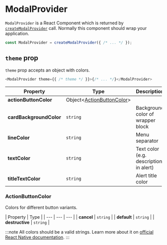 # ModalProvider

`ModalProvider` is a React Component which is returned by [`createModalProvider`](./createModalProvider) call. Normally this component should wrap your application.

```js
const ModalProvider = createModalProvider({ /* ... */ });
```

## `theme` prop

`theme` prop accepts an object with colors.

```js
<ModalProvider theme={{ /* theme */ }}>{/* ... */}</ModalProvider>
```

| Property | Type | Description |
| --- | --- | --- |
| **actionButtonColor** | Object<[ActionButtonColor](#ActionButtonColor)> |  |
| **cardBackgroundColor** | `string` | Background color of wrapper block |
| **lineColor** | `string` | Menu separator |
| **textColor** | `string` | Text color (e.g. description in alert) |
| **titleTextColor** | `string` | Alert title color |

### <a name="ActionButtonColor"></a> ActionButtonColor

Colors for different button variants.

| Property | Type |
| --- | --- | --- |
| **cancel** | `string` |
| **default** | `string` |
| **destructive** | `string` |

:::note
All colors should be a valid strings. Learn more about it on [official React Native documentation](https://reactnative.dev/docs/colors).
:::
